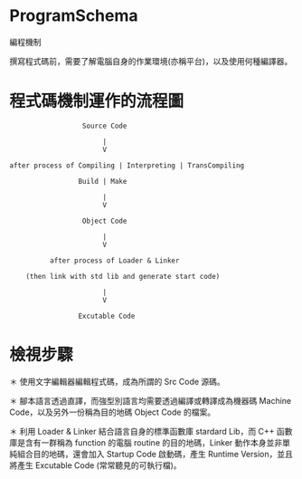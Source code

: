 # ProgramSchema
編程機制

撰寫程式碼前，需要了解電腦自身的作業環境(亦稱平台)，以及使用何種編譯器。

# 程式碼機制運作的流程圖

                      Source Code
                      
                           |
                           V
                       
    after process of Compiling | Interpreting | TransCompiling
    
                     Build | Make
    
                           |
                           V
                           
                      Object Code
                      
                           |
                           V
                           
              after process of Loader & Linker
              
        (then link with std lib and generate start code)
        
                           |
                           V
                        
                     Excutable Code
                     

# 檢視步驟

＊ 使用文字編輯器編輯程式碼，成為所謂的 Src Code 源碼。

＊ 腳本語言透過直譯，而強型別語言均需要透過編譯或轉譯成為機器碼 Machine Code，以及另外一份稱為目的地碼 Object Code 的檔案。

＊ 利用 Loader & Linker 結合語言自身的標準函數庫 stardard Lib，而 C++ 函數庫是含有一群稱為 function 的電腦 routine 的目的地碼，Linker 動作本身並非單純組合目的地碼，還會加入 Startup Code 啟動碼，產生 Runtime Version，並且將產生 Excutable Code (常常聽見的可執行檔)。

